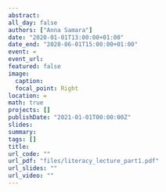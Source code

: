 ```yaml
---
abstract: 
all_day: false
authors: ["Anna Samara"]
date: "2020-01-01T13:00:00+01:00"
date_end: "2020-06-01T15:00:00+01:00"
event: =
event_url: 
featured: false
image:
  caption: 
  focal_point: Right
location: =
math: true
projects: []
publishDate: "2021-01-01T00:00:00Z"
slides:
summary: 
tags: []
title: 
url_code: ""
url_pdf: "files/literacy_lecture_part1.pdf"
url_slides: ""
url_video: ""
---
```

